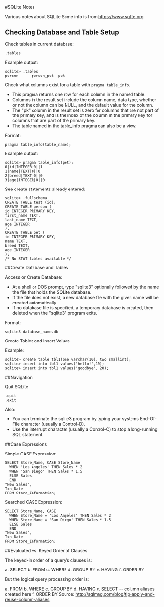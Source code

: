 #SQLite Notes

Various notes about SQLite
Some info is from https://www.sqlite.org

## Checking Database and Table Setup

Check tables in current database:
```
.tables
```
Example output:
```
sqlite> .tables
person      person_pet  pet
```

Check what columns exist for a table with `pragma table_info`.
* This pragma returns one row for each column in the named table. 
* Columns in the result set include the column name, data type, whether or not the column can be NULL, and the default value for the column. 
* The "pk" column in the result set is zero for columns that are not part of the primary key, and is the index of the column in the primary key for columns that are part of the primary key.
* The table named in the table_info pragma can also be a view.

Format:
```
pragma table_info(table_name);
```
Example output:
```
sqlite> pragma table_info(pet);
0|id|INTEGER|0||1
1|name|TEXT|0||0
2|breed|TEXT|0||0
3|age|INTEGER|0||0
```

See create statements already entered:
```
sqlite> .fullschema
CREATE TABLE test (id);
CREATE TABLE person (
id INTEGER PRIMARY KEY,
first_name TEXT,
last_name TEXT,
age INTEGER
);
CREATE TABLE pet (
id INTEGER PRIMARY KEY,
name TEXT,
breed TEXT,
age INTEGER
);
/* No STAT tables available */
```

##Create Database and Tables

Access or Create Database:
* At a shell or DOS prompt, type "sqlite3" optionally followed by the name the file that holds the SQLite database. 
* If the file does not exist, a new database file with the given name will be created automatically. 
* If no database file is specified, a temporary database is created, then deleted when the "sqlite3" program exits.

Format:
```
sqlite3 database_name.db
```
Create Tables and Insert Values

Example:
```
sqlite> create table tbl1(one varchar(10), two smallint);
sqlite> insert into tbl1 values('hello!',10);
sqlite> insert into tbl1 values('goodbye', 20);
```

##Navigation

Quit SQLite

```
.quit
.exit
```
Also:
* You can terminate the sqlite3 program by typing your systems End-Of-File character (usually a Control-D). 
* Use the interrupt character (usually a Control-C) to stop a long-running SQL statement.

##Case Expressions

Simple CASE Expression:
```
SELECT Store_Name, CASE Store_Name
  WHEN 'Los Angeles' THEN Sales * 2
  WHEN 'San Diego' THEN Sales * 1.5
  ELSE Sales
  END
"New Sales",
Txn_Date
FROM Store_Information;
```
Searched CASE Expression:
```
SELECT Store_Name, CASE
  WHEN Store_Name = 'Los Angeles' THEN Sales * 2
  WHEN Store_Name = 'San Diego' THEN Sales * 1.5
  ELSE Sales
  END
"New Sales",
Txn_Date
FROM Store_Information;
```
##Evaluated vs. Keyed Order of Clauses

The keyed-in order of a query’s clauses is:

a.    SELECT
b.    FROM
c.    WHERE
d.    GROUP BY
e.    HAVING
f.     ORDER BY

But the logical query processing order is:

a.    FROM
b.    WHERE
c.    GROUP BY
d.    HAVING
e.    SELECT -- column aliases created here
f.    ORDER BY
Source: http://sqlmag.com/blog/tip-apply-and-reuse-column-aliases